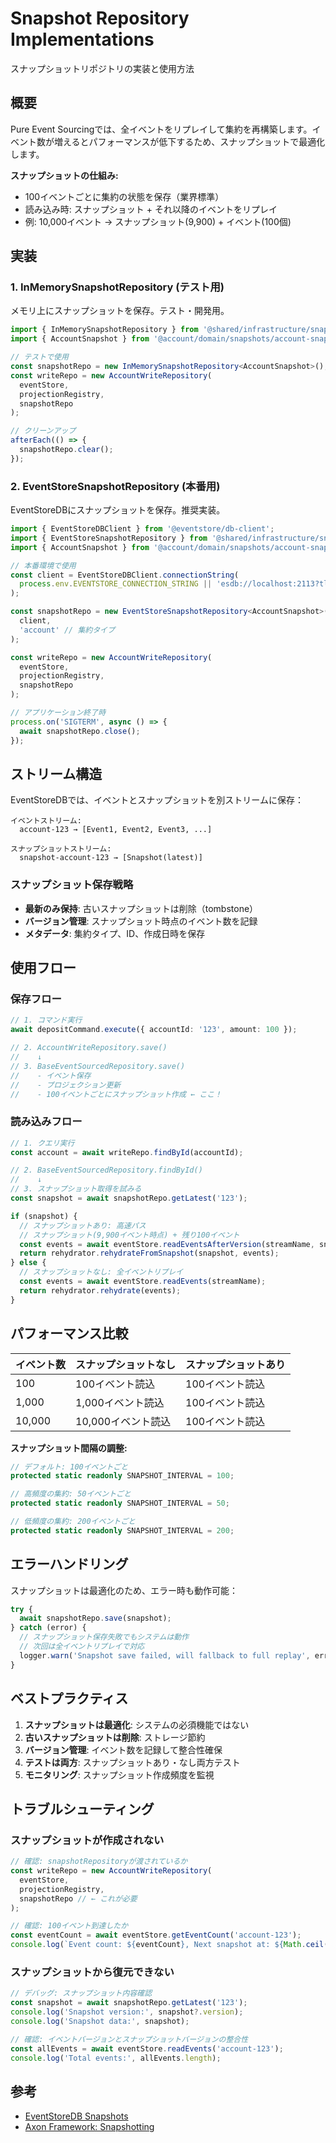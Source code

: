# Snapshot Repository Implementations

スナップショットリポジトリの実装と使用方法

## 概要

Pure Event Sourcingでは、全イベントをリプレイして集約を再構築します。イベント数が増えるとパフォーマンスが低下するため、スナップショットで最適化します。

**スナップショットの仕組み:**
- 100イベントごとに集約の状態を保存（業界標準）
- 読み込み時: スナップショット + それ以降のイベントをリプレイ
- 例: 10,000イベント → スナップショット(9,900) + イベント(100個)

## 実装

### 1. InMemorySnapshotRepository (テスト用)

メモリ上にスナップショットを保存。テスト・開発用。

```typescript
import { InMemorySnapshotRepository } from '@shared/infrastructure/snapshots';
import { AccountSnapshot } from '@account/domain/snapshots/account-snapshot';

// テストで使用
const snapshotRepo = new InMemorySnapshotRepository<AccountSnapshot>();
const writeRepo = new AccountWriteRepository(
  eventStore,
  projectionRegistry,
  snapshotRepo
);

// クリーンアップ
afterEach(() => {
  snapshotRepo.clear();
});
```

### 2. EventStoreSnapshotRepository (本番用)

EventStoreDBにスナップショットを保存。推奨実装。

```typescript
import { EventStoreDBClient } from '@eventstore/db-client';
import { EventStoreSnapshotRepository } from '@shared/infrastructure/snapshots';
import { AccountSnapshot } from '@account/domain/snapshots/account-snapshot';

// 本番環境で使用
const client = EventStoreDBClient.connectionString(
  process.env.EVENTSTORE_CONNECTION_STRING || 'esdb://localhost:2113?tls=false'
);

const snapshotRepo = new EventStoreSnapshotRepository<AccountSnapshot>(
  client,
  'account' // 集約タイプ
);

const writeRepo = new AccountWriteRepository(
  eventStore,
  projectionRegistry,
  snapshotRepo
);

// アプリケーション終了時
process.on('SIGTERM', async () => {
  await snapshotRepo.close();
});
```

## ストリーム構造

EventStoreDBでは、イベントとスナップショットを別ストリームに保存：

```
イベントストリーム:
  account-123 → [Event1, Event2, Event3, ...]

スナップショットストリーム:
  snapshot-account-123 → [Snapshot(latest)]
```

### スナップショット保存戦略

- **最新のみ保持**: 古いスナップショットは削除（tombstone）
- **バージョン管理**: スナップショット時点のイベント数を記録
- **メタデータ**: 集約タイプ、ID、作成日時を保存

## 使用フロー

### 保存フロー

```typescript
// 1. コマンド実行
await depositCommand.execute({ accountId: '123', amount: 100 });

// 2. AccountWriteRepository.save()
//    ↓
// 3. BaseEventSourcedRepository.save()
//    - イベント保存
//    - プロジェクション更新
//    - 100イベントごとにスナップショット作成 ← ここ！
```

### 読み込みフロー

```typescript
// 1. クエリ実行
const account = await writeRepo.findById(accountId);

// 2. BaseEventSourcedRepository.findById()
//    ↓
// 3. スナップショット取得を試みる
const snapshot = await snapshotRepo.getLatest('123');

if (snapshot) {
  // スナップショットあり: 高速パス
  // スナップショット(9,900イベント時点) + 残り100イベント
  const events = await eventStore.readEventsAfterVersion(streamName, snapshot.version);
  return rehydrator.rehydrateFromSnapshot(snapshot, events);
} else {
  // スナップショットなし: 全イベントリプレイ
  const events = await eventStore.readEvents(streamName);
  return rehydrator.rehydrate(events);
}
```

## パフォーマンス比較

| イベント数 | スナップショットなし | スナップショットあり |
|-----------|---------------------|---------------------|
| 100       | 100イベント読込      | 100イベント読込      |
| 1,000     | 1,000イベント読込    | 100イベント読込      |
| 10,000    | 10,000イベント読込   | 100イベント読込      |

**スナップショット間隔の調整:**

```typescript
// デフォルト: 100イベントごと
protected static readonly SNAPSHOT_INTERVAL = 100;

// 高頻度の集約: 50イベントごと
protected static readonly SNAPSHOT_INTERVAL = 50;

// 低頻度の集約: 200イベントごと
protected static readonly SNAPSHOT_INTERVAL = 200;
```

## エラーハンドリング

スナップショットは最適化のため、エラー時も動作可能：

```typescript
try {
  await snapshotRepo.save(snapshot);
} catch (error) {
  // スナップショット保存失敗でもシステムは動作
  // 次回は全イベントリプレイで対応
  logger.warn('Snapshot save failed, will fallback to full replay', error);
}
```

## ベストプラクティス

1. **スナップショットは最適化**: システムの必須機能ではない
2. **古いスナップショットは削除**: ストレージ節約
3. **バージョン管理**: イベント数を記録して整合性確保
4. **テストは両方**: スナップショットあり・なし両方テスト
5. **モニタリング**: スナップショット作成頻度を監視

## トラブルシューティング

### スナップショットが作成されない

```typescript
// 確認: snapshotRepositoryが渡されているか
const writeRepo = new AccountWriteRepository(
  eventStore,
  projectionRegistry,
  snapshotRepo // ← これが必要
);

// 確認: 100イベント到達したか
const eventCount = await eventStore.getEventCount('account-123');
console.log(`Event count: ${eventCount}, Next snapshot at: ${Math.ceil(eventCount / 100) * 100}`);
```

### スナップショットから復元できない

```typescript
// デバッグ: スナップショット内容確認
const snapshot = await snapshotRepo.getLatest('123');
console.log('Snapshot version:', snapshot?.version);
console.log('Snapshot data:', snapshot);

// 確認: イベントバージョンとスナップショットバージョンの整合性
const allEvents = await eventStore.readEvents('account-123');
console.log('Total events:', allEvents.length);
```

## 参考

- [EventStoreDB Snapshots](https://developers.eventstore.com/server/v21.10/projections.html#user-defined-projections)
- [Axon Framework: Snapshotting](https://docs.axoniq.io/reference-guide/axon-framework/tuning/event-snapshots)
